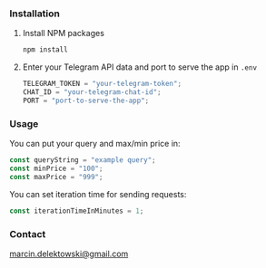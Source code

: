 <!-- GETTING STARTED -->

### Installation

1. Install NPM packages
   ```sh
   npm install
   ```
2. Enter your Telegram API data and port to serve the app in `.env`
   ```js
   TELEGRAM_TOKEN = "your-telegram-token";
   CHAT_ID = "your-telegram-chat-id";
   PORT = "port-to-serve-the-app";
   ```

<!-- USAGE EXAMPLES -->

### Usage

You can put your query and max/min price in:

```js
const queryString = "example query";
const minPrice = "100";
const maxPrice = "999";
```

You can set iteration time for sending requests:

```js
const iterationTimeInMinutes = 1;
```

<!-- CONTACT -->

### Contact

marcin.delektowski@gmail.com
